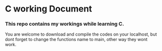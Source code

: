 # C working Document
### This repo contains my workings while learning C.
You are welcome to download and compile the codes on your localhost, but dont forget to change the functions name to main, other way they wont work.
